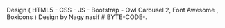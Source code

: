 Design ( HTML5 - CSS - JS - Bootstrap - Owl Carousel 2,  Font Awesome , Boxicons ) Design by Nagy nasif # BYTE-CODE-.
